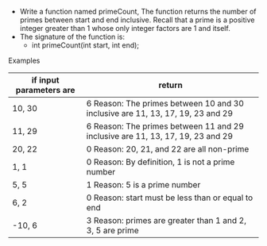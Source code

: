 - Write a function named primeCount, The function returns the number of primes between start and end inclusive. Recall that a prime is a positive integer greater than 1 whose only integer factors are 1 and itself.
- The signature of the function is:
  - int primeCount(int start, int end);

Examples

| if input parameters are | return                                                                         |
| ----------------------- | ------------------------------------------------------------------------------ |
| 10, 30                  | 6 Reason: The primes between 10 and 30 inclusive are 11, 13, 17, 19, 23 and 29 |
| 11, 29                  | 6 Reason: The primes between 11 and 29 inclusive are 11, 13, 17, 19, 23 and 29 |
| 20, 22                  | 0 Reason: 20, 21, and 22 are all non-prime                                     |
| 1, 1                    | 0 Reason: By definition, 1 is not a prime number                               |
| 5, 5                    | 1 Reason: 5 is a prime number                                                  |
| 6, 2                    | 0 Reason: start must be less than or equal to end                              |
| -10, 6                  | 3 Reason: primes are greater than 1 and 2, 3, 5 are prime                      |
